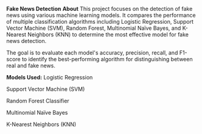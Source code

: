 **Fake News Detection**
**About**
This project focuses on the detection of fake news using various machine learning models. It compares the performance of multiple classification algorithms including Logistic Regression, Support Vector Machine (SVM), Random Forest, Multinomial Naïve Bayes, and K-Nearest Neighbors (KNN) to determine the most effective model for fake news detection.

The goal is to evaluate each model's accuracy, precision, recall, and F1-score to identify the best-performing algorithm for distinguishing between real and fake news.

**Models Used:**
Logistic Regression

Support Vector Machine (SVM)

Random Forest Classifier

Multinomial Naïve Bayes

K-Nearest Neighbors (KNN)
